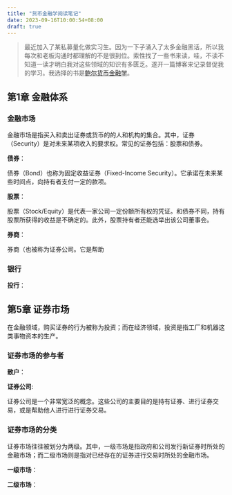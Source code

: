 ```yaml
---
title: "货币金融学阅读笔记"
date: 2023-09-16T10:00:54+08:00
draft: true
---
```


> 最近加入了某私募量化做实习生。因为一下子涌入了太多金融黑话，所以我每次和老板沟通时都理解的不是很到位。索性找了一些书来读，哇，不读不知道一读才明白我对这些领域的知识有多匮乏。遂开一篇博客来记录督促我的学习。我选择的书是[鲍尔货币金融学](https://book.douban.com/subject/10484710/)。

## 第1章 金融体系

### 金融市场

金融市场是指买入和卖出证券或货币的的人和机构的集合。其中，证券（Security）是对未来某项收入的要求权。常见的证券包括：股票和债券。

**债券**：

债券（Bond）也称为固定收益证券（Fixed-Income Security）。它承诺在未来某些时间点，向持有者支付一定的款项。

**股票**：

股票（Stock/Equity）是代表一家公司一定份额所有权的凭证。和债券不同，持有股票所获得的收益是不确定的。此外，股票持有者还能选举出该公司董事会。

**券商**：

券商（也被称为证券公司。它是帮助

### 银行

**投行**：

## 第5章 证券市场

在金融领域，购买证券的行为被称为投资；而在经济领域，投资是指工厂和机器这类事物资本的生产。

### 证券市场的参与者

**散户**：

**证券公司**:

证券公司是一个非常宽泛的概念。这些公司的主要目的是持有证券、进行证券交易，或是帮助他人进行进行证券交易。

### 证券市场的分类

证券市场往往被划分为两级。其中，一级市场是指政府和公司发行新证券时所处的金融市场；而二级市场则是指对已经存在的证券进行交易时所处的金融市场。

**一级市场**：

**二级市场**：
